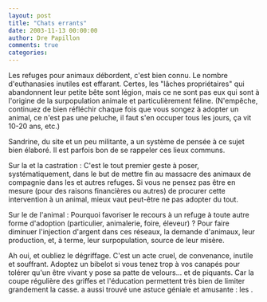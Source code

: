 ```yaml
---
layout: post
title: "Chats errants"
date: 2003-11-13 00:00:00
author: Dre Papillon
comments: true
categories: 
---
```



Les refuges pour animaux débordent, c'est bien connu.  Le nombre d'euthanasies inutiles est effarant.  Certes, les "lâches propriétaires" qui abandonnent leur petite bête sont légion, mais ce ne sont pas eux qui sont à l'origine de la surpopulation animale et particulièrement féline.  (N'empêche, continuez de bien réfléchir chaque fois que vous songez à adopter un animal, ce n'est pas une peluche, il faut s'en occuper tous les jours, ça vit 10-20 ans, etc.)

Sandrine, du site  et un peu militante, a un système de pensée à ce sujet bien élaboré.  Il est parfois bon de se rappeler ces lieux communs.

Sur la  et la castration : C'est le tout premier geste à poser, systématiquement, dans le but de mettre fin au massacre des animaux de compagnie dans les  et autres refuges.  Si vous ne pensez pas être en mesure (pour des raisons financières ou autres) de procurer cette intervention à un animal, mieux vaut peut-être ne pas adopter du tout.

Sur le  de l'animal : Pourquoi favoriser le recours à un refuge à toute autre forme d'adoption (particulier, animalerie, foire, éleveur) ?  Pour faire diminuer l'injection d'argent dans ces réseaux, la demande d'animaux, leur production, et, à terme, leur surpopulation, source de leur misère.

Ah oui, et oubliez le dégriffage.  C'est un acte cruel, de convenance, inutile et souffrant.  Adoptez un bibelot si vous tenez trop à vos canapés pour tolérer qu'un être vivant y pose sa patte de velours... et de piquants.  Car la coupe régulière des griffes et l'éducation permettent très bien de limiter grandement la casse.   a aussi trouvé une astuce géniale et amusante : les .